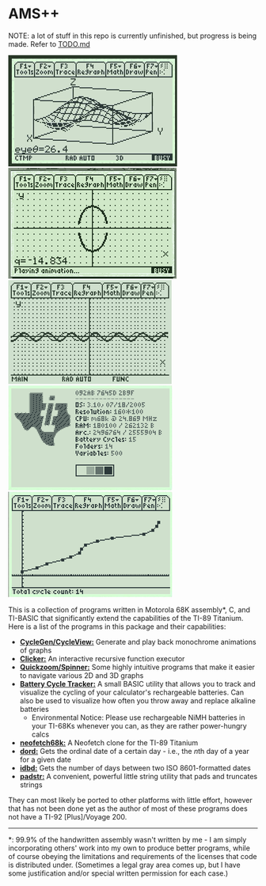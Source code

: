 # AMS++
NOTE: a lot of stuff in this repo is currently unfinished, but progress is being made. Refer to [TODO.md](TODO.md)

![CycleGen Demo - smooth 3D graph rotation](_images/ccg0.gif)
![CycleGen Demo - 2D hyperbola/ellipse transformations](_images/ccg1.gif)
![Quickzoom Demo - Zooming into some trig functions](_images/quiczoom.gif)
![neofetch68k Demo](_images/neofetch.png)
![Battery Cycle Tracker showing visualization of all cycles recorded on my calculator as of 5/9/25](_images/battcycl.png)

This is a collection of programs written in Motorola 68K assembly\*, C, and TI-BASIC that significantly extend the capabilities of the TI-89 Titanium. Here is a list of the programs in this package and their capabilities:

 * [**CycleGen/CycleView:**](ccg_and_ccv) Generate and play back monochrome animations of graphs
 * [**Clicker:**](clicker) An interactive recursive function executor
 * [**Quickzoom/Spinner:**](quickzoom_and_spinner) Some highly intuitive programs that make it easier to navigate various 2D and 3D graphs
 * [**Battery Cycle Tracker:**](battcycl) A small BASIC utility that allows you to track and visualize the cycling of your calculator's rechargeable batteries. Can also be used to visualize how often you throw away and replace alkaline batteries
   - Environmental Notice: Please use rechargeable NiMH batteries in your TI-68Ks whenever you can, as they are rather power-hungry calcs
 * [**neofetch68k:**](neofetch68k) A Neofetch clone for the TI-89 Titanium 
 * [**dord:**](dord) Gets the ordinal date of a certain day - i.e., the *n*th day of a year for a given date
 * [**idbd:**](idbd) Gets the number of days between two ISO 8601-formatted dates
 * [**padstr:**](padstr) A convenient, powerful little string utility that pads and truncates strings

They can most likely be ported to other platforms with little effort, however that has not been done yet as the author of most of these programs does not have a TI-92 [Plus]/Voyage 200.

---

*: 99.9% of the handwritten assembly wasn't written by me - I am simply incorporating others' work into my own to produce better programs, while of course obeying the limitations and requirements of the licenses that code is distributed under. (Sometimes a legal gray area comes up, but I have some justification and/or special written permission for each case.)
